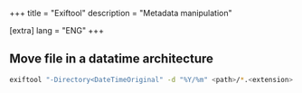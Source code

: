 +++
title = "Exiftool"
description = "Metadata manipulation"

[extra]
lang = "ENG"
+++

## Move file in a datatime architecture

```sh
exiftool "-Directory<DateTimeOriginal" -d "%Y/%m" <path>/*.<extension>
```
